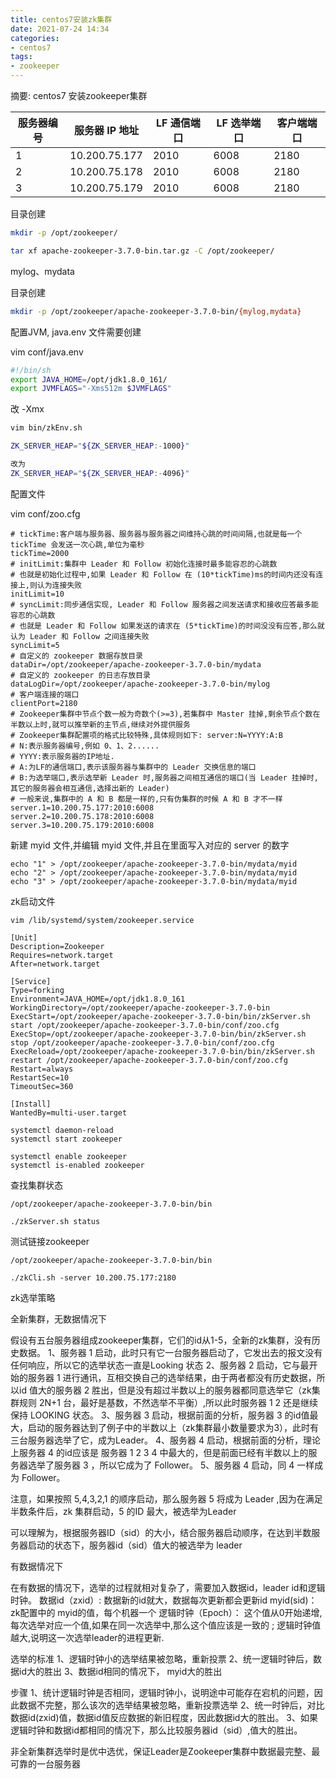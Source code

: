 ```yaml
---
title: centos7安装zk集群
date: 2021-07-24 14:34
categories:
- centos7
tags:
- zookeeper
---
```

	
	
摘要: centos7 安装zookeeper集群
<!-- more -->

|服务器编号 |服务器 IP 地址 | LF 通信端口 | LF 选举端口 | 客户端端口|
|---|---|---|---|---|
|1 |10.200.75.177 |2010 |6008| 2180|
|2 |10.200.75.178 |2010 |6008| 2180|
|3 |10.200.75.179 |2010 |6008| 2180|

目录创建

```bash
mkdir -p /opt/zookeeper/
```

```bash
tar xf apache-zookeeper-3.7.0-bin.tar.gz -C /opt/zookeeper/
```

mylog、mydata

目录创建

```bash
mkdir -p /opt/zookeeper/apache-zookeeper-3.7.0-bin/{mylog,mydata}
```

配置JVM, java.env 文件需要创建

vim conf/java.env

```bash
#!/bin/sh
export JAVA_HOME=/opt/jdk1.8.0_161/
export JVMFLAGS="-Xms512m $JVMFLAGS"
```

改 -Xmx

```bash
vim bin/zkEnv.sh 

ZK_SERVER_HEAP="${ZK_SERVER_HEAP:-1000}"

改为
ZK_SERVER_HEAP="${ZK_SERVER_HEAP:-4096}"
```


配置文件

vim conf/zoo.cfg
```
# tickTime:客户端与服务器、服务器与服务器之间维持心跳的时间间隔,也就是每一个 tickTime 会发送一次心跳,单位为毫秒
tickTime=2000
# initLimit:集群中 Leader 和 Follow 初始化连接时最多能容忍的心跳数
# 也就是初始化过程中,如果 Leader 和 Follow 在 (10*tickTime)ms的时间内还没有连接上,则认为连接失败
initLimit=10
# syncLimit:同步通信实现, Leader 和 Follow 服务器之间发送请求和接收应答最多能容忍的心跳数
# 也就是 Leader 和 Follow 如果发送的请求在 (5*tickTime)的时间没没有应答,那么就认为 Leader 和 Follow 之间连接失败
syncLimit=5
# 自定义的 zookeeper 数据存放目录
dataDir=/opt/zookeeper/apache-zookeeper-3.7.0-bin/mydata
# 自定义的 zookeeper 的日志存放目录
dataLogDir=/opt/zookeeper/apache-zookeeper-3.7.0-bin/mylog
# 客户端连接的端口
clientPort=2180
# Zookeeper集群中节点个数一般为奇数个(>=3),若集群中 Master 挂掉,剩余节点个数在半数以上时,就可以推举新的主节点,继续对外提供服务
# Zookeeper集群配置项的格式比较特殊,具体规则如下: server:N=YYYY:A:B
# N:表示服务器编号,例如 0、1、2......
# YYYY:表示服务器的IP地址.
# A:为LF的通信端口,表示该服务器与集群中的 Leader 交换信息的端口
# B:为选举端口,表示选举新 Leader 时,服务器之间相互通信的端口(当 Leader 挂掉时,其它的服务器会相互通信,选择出新的 Leader)
# 一般来说,集群中的 A 和 B 都是一样的,只有伪集群的时候 A 和 B 才不一样
server.1=10.200.75.177:2010:6008
server.2=10.200.75.178:2010:6008
server.3=10.200.75.179:2010:6008
```


新建 myid 文件,并编辑 myid 文件,并且在里面写入对应的 server 的数字
```
echo "1" > /opt/zookeeper/apache-zookeeper-3.7.0-bin/mydata/myid
echo "2" > /opt/zookeeper/apache-zookeeper-3.7.0-bin/mydata/myid
echo "3" > /opt/zookeeper/apache-zookeeper-3.7.0-bin/mydata/myid
```

zk启动文件
```
vim /lib/systemd/system/zookeeper.service

[Unit]
Description=Zookeeper
Requires=network.target
After=network.target

[Service]
Type=forking
Environment=JAVA_HOME=/opt/jdk1.8.0_161
WorkingDirectory=/opt/zookeeper/apache-zookeeper-3.7.0-bin
ExecStart=/opt/zookeeper/apache-zookeeper-3.7.0-bin/bin/zkServer.sh start /opt/zookeeper/apache-zookeeper-3.7.0-bin/conf/zoo.cfg
ExecStop=/opt/zookeeper/apache-zookeeper-3.7.0-bin/bin/zkServer.sh stop /opt/zookeeper/apache-zookeeper-3.7.0-bin/conf/zoo.cfg
ExecReload=/opt/zookeeper/apache-zookeeper-3.7.0-bin/bin/zkServer.sh restart /opt/zookeeper/apache-zookeeper-3.7.0-bin/conf/zoo.cfg
Restart=always
RestartSec=10
TimeoutSec=360

[Install]
WantedBy=multi-user.target
```

```
systemctl daemon-reload
systemctl start zookeeper

systemctl enable zookeeper
systemctl is-enabled zookeeper
```

查找集群状态
```
/opt/zookeeper/apache-zookeeper-3.7.0-bin/bin

./zkServer.sh status
```

测试链接zookeeper
```
/opt/zookeeper/apache-zookeeper-3.7.0-bin/bin

./zkCli.sh -server 10.200.75.177:2180
```

zk选举策略

全新集群，无数据情况下

假设有五台服务器组成zookeeper集群，它们的id从1-5，全新的zk集群，没有历史数据。
1、服务器 1 启动，此时只有它一台服务器启动了，它发出去的报文没有任何响应，所以它的选举状态一直是Looking 状态
2、服务器 2 启动，它与最开始的服务器 1 进行通讯，互相交换自己的选举结果，由于两者都没有历史数据，所以id 值大的服务器 2 胜出，但是没有超过半数以上的服务器都同意选举它（zk集群规则 2N+1 台，最好是基数，不然选举不平衡）,所以此时服务器 1 2 还是继续保持 LOOKING 状态。
3、服务器 3 启动，根据前面的分析，服务器 3 的id值最大，启动的服务器达到了例子中的半数以上（zk集群最小数量要求为3），此时有三台服务器选举了它，成为Leader。
4、服务器 4 启动，根据前面的分析，理论上服务器 4 的id应该是 服务器 1 2 3 4 中最大的，但是前面已经有半数以上的服务器选举了服务器 3 ，所以它成为了 Follower。
5、服务器 4 启动，同 4 一样成为 Follower。

注意，如果按照 5,4,3,2,1 的顺序启动，那么服务器 5 将成为 Leader ,因为在满足半数条件后，zk 集群启动，5 的ID 最大，被选举为Leader


可以理解为，根据服务器ID（sid）的大小，结合服务器启动顺序，在达到半数服务器启动的状态下，服务器id（sid）值大的被选举为 leader 

有数据情况下

在有数据的情况下，选举的过程就相对复杂了，需要加入数据id，leader id和逻辑时钟。
数据id（zxid）: 数据新的id就大，数据每次更新都会更新id
myid(sid)： zk配置中的 myid的值，每个机器一个
逻辑时钟（Epoch）： 这个值从0开始递增,每次选举对应一个值,如果在同一次选举中,那么这个值应该是一致的 ; 逻辑时钟值越大,说明这一次选举leader的进程更新.

选举的标准
1、逻辑时钟小的选举结果被忽略，重新投票
2、统一逻辑时钟后，数据id大的胜出
3、数据id相同的情况下， myid大的胜出

步骤
1、统计逻辑时钟是否相同，逻辑时钟小，说明途中可能存在宕机的问题，因此数据不完整，那么该次的选举结果被忽略，重新投票选举
2、统一时钟后，对比数据id(zxid)值，数据id值反应数据的新旧程度，因此数据id大的胜出。
3、如果逻辑时钟和数据id都相同的情况下，那么比较服务器id（sid）,值大的胜出。

非全新集群选举时是优中选优，保证Leader是Zookeeper集群中数据最完整、最可靠的一台服务器


